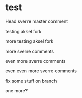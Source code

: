 # test

Head
sverre master comment

testing aksel fork

more testing aksel fork

more sverre comments

even more sverre comments

even even more sverre comments

fix some stuff on branch

one more?